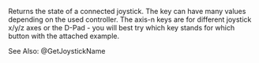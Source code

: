 Returns the state of a connected joystick. The key can have many values depending on the used controller. The axis-n keys are for different joystick x/y/z axes or the D-Pad - you will best try which key stands for which button with the attached example.

See Also: @GetJoystickName